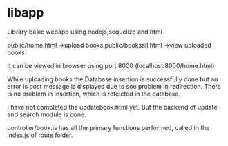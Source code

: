 # libapp
Library basic webapp using nodejs,sequelize and html

public/home.html ->upload books
public/booksall.html ->view uploaded books

It can be viewed in browser using port 8000 (localhost:8000/home.html)

While uploading books the Database insertion is successfully done but an error is post message is displayed due to soe problem in redirection. There is no problem in insertion, which is refelcted in the database.

I have not completed the updatebook.html yet.
But the backend of update and search module is done.

controller/book.js has all the primary functions performed, called in the index.js of route folder.


